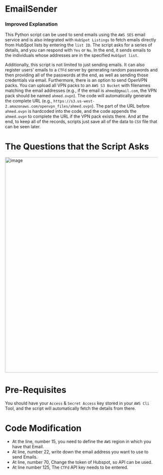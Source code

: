 # EmailSender

### Improved Explanation

This Python script can be used to send emails using the `AWS SES` email service and is also integrated with `HubSpot Listings` to fetch emails directly from HubSpot lists by entering the `list ID`. The script asks for a series of details, and you can respond with `Yes` or `No`. In the end, it sends emails to the individuals whose addresses are in the specified `HubSpot list`.

Additionally, this script is not limited to just sending emails. It can also register users' emails to a `CTFd` server by generating random passwords and then providing all of the passwords at the end, as well as sending those credentials via email. Furthermore, there is an option to send OpenVPN packs. You can upload all VPN packs to an `AWS S3 Bucket` with filenames matching the email addresses (e.g., if the email is `ahmed@gmail.com`, the VPN pack should be named `ahmed.ovpn`). The code will automatically generate the complete URL (e.g., `https://s3.us-west-2.amazonaws.com/openvpn_files/ahmed.ovpn`). The part of the URL before `ahmed.ovpn` is hardcoded into the code, and the code appends the `ahmed.ovpn` to complete the URL if the VPN pack exists there. And at the end, to keep all of the records, scripts just save all of the data to `CSV` file that can be seen later.

# The Questions that the Script Asks

<img width="709" alt="image" src="https://github.com/AhmedPinger/EmailSender/assets/90968663/21de8c52-369d-4023-9a7e-690f4ab13a2b">

# Pre-Requisites

You should have your `Access` & `Secret Access` key stored in your `AWS Cli` Tool, and the script will automatically fetch the details from there.

# Code Modification

- At the line, number 15, you need to define the `AWS` region in which you have that Email.
- At line, number 22, write down the email address you want to use to send Emails.
- At line, number 70, Change the token of Hubspot, so API can be used.
- At line number 125, The `CTFd` API key needs to be entered.
